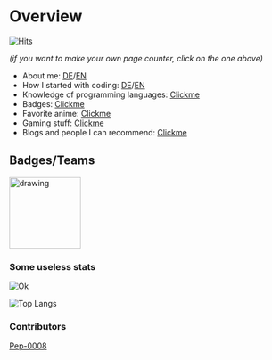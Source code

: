 # Overview
[![Hits](https://hits.seeyoufarm.com/api/count/incr/badge.svg?url=https%3A%2F%2Fgithub.com%2FAri24-cb24&count_bg=%2379C83D&title_bg=%23555555&icon=github.svg&icon_color=%23FFFFFF&title=Visits&edge_flat=false)](http://aridevelopment.de/california-images)
  
<i> (if you want to make your own page counter, click on the one above) </i>

- About me: [DE](https://github.com/Ari24-cb24/personal-information/blob/main/about_me-de.md)/[EN]()
- How I started with coding: [DE](https://github.com/Ari24-cb24/personal-information/blob/main/started_with_coding-de.md)/[EN]()
- Knowledge of programming languages: [Clickme](https://github.com/Ari24-cb24/personal-information/blob/main/languages_why.md)
- Badges: [Clickme](https://github.com/Ari24-cb24/Ari24-cb24/blob/master/README.md#badgesteams)
- Favorite anime: [Clickme](https://github.com/Ari24-cb24/personal-information/blob/main/favorite-anime.md)
- Gaming stuff: [Clickme](https://github.com/Ari24-cb24/personal-information/blob/main/gaming_thingies.md)
- Blogs and people I can recommend: [Clickme](https://github.com/Ari24-cb24/personal-information/blob/main/recommended_bloggos_and_people.md)

## Badges/Teams

<p float="left">
  <img src="http://aridevelopment.de/static/emojis/base.png" alt="drawing" width="128"/>
</p>

### Some useless stats

![Ok](https://github-readme-stats.vercel.app/api?username=Ari24-cb24&count_private=true&show_icons=true&theme=radical)

![Top Langs](https://github-readme-stats.vercel.app/api/top-langs/?username=Ari24-cb24&layout=compact&theme=radical&count_private=true)  

### Contributors

[Pep-0008](https://www.youtube.com/watch?v=hgI0p1zf31k&ab_channel=PythonDiscord)

